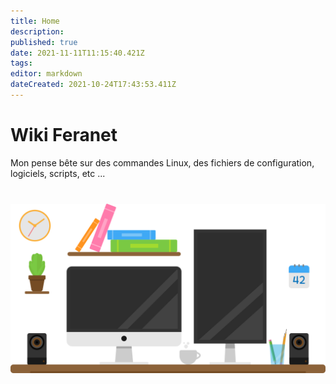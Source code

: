 ```yaml
---
title: Home
description: 
published: true
date: 2021-11-11T11:15:40.421Z
tags: 
editor: markdown
dateCreated: 2021-10-24T17:43:53.411Z
---
```


# Wiki Feranet
Mon pense bête sur des commandes Linux, des fichiers de configuration, logiciels, scripts, etc ...

<div style="margin-top:40px;">
	<img src="/bureau.svg" alt="desktop" width="800px" />
</div>